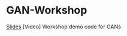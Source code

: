 # GAN-Workshop
[Slides](https://docs.google.com/presentation/d/1BB5YRh0sTJXnTGbV2BShytaMx7ZDTMRZGmGmUvnCmgg/edit#slide=id.p)
[Video]
Workshop demo code for GANs 
